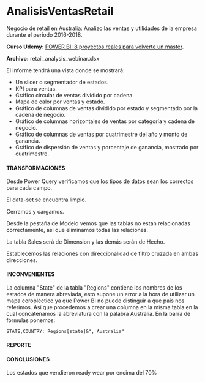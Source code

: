 # AnalisisVentasRetail

Negocio de retail en Australia: Analizo las ventas y utilidades de la empresa durante el periodo 2016-2018. 

**Curso Udemy:** [POWER BI: 8 proyectos reales para volverte un master](https://www.udemy.com/course/power-bi-2021-proyectos-reales-para-volverte-un-master/).

**Archivo:** retail_analysis_webinar.xlsx

El informe tendrá una vista donde se mostrará:

- Un slicer o segmentador de estados.
- KPI para ventas.
- Gráfico circular de ventas dividido por cadena.
- Mapa de calor por ventas y estado.
- Gráfico de columnas de ventas dividido por estado y segmentado por la cadena de negocio.
- Gráfico de columnas horizontales de ventas por categoría y cadena de negocio.
- Gráfico de columnas de ventas por cuatrimestre del año y monto de ganancia.
- Gráfico de dispersión de ventas y porcentaje de ganancia, mostrado por cuatrimestre.

#### TRANSFORMACIONES
Desde Power Query verificamos que los tipos de datos sean los correctos para cada campo.

El data-set se encuentra limpio.

Cerramos y cargamos.

Desde la pestaña de Modelo vemos que las tablas no estan relacionadas correctamente, asi que eliminamos todas las relaciones.

La tabla Sales será de Dimension y las demás serán de Hecho.

Establecemos las relaciones con direccionalidad de filtro cruzada en ambas direcciones.

#### INCONVENIENTES
La columna "State" de la tabla "Regions" contiene los nombres de los estados de manera abreviada, esto supone un error a la hora de utilizar un mapa coropléctico ya que Power BI no puede distinguir a que país nos referimos. Así que procedemos a crear una columna en la misma tabla en la cual concatenamos la abreviatura con la palabra Australia. En la barra de fórmulas ponemos:
```
STATE,COUNTRY: Regions[state]&", Australia"
```

#### REPORTE

#### CONCLUSIONES
 Los estados que vendieron ready wear por encima del 70%
